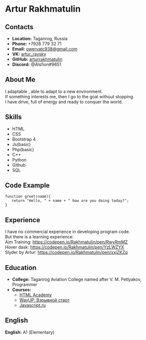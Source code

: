 # Artur Rakhmatulin
## Contacts

* **Location:** Taganrog, Russia
* **Phone:** +7928 779 32 71
* **Email:** owervatc938@gmail.com
* **VK:** [artur_raysky](https://vk.com/artur_raysky)
* **GitHub:** [arturrakhmatulin](https://github.com/ArturRakhmatulin)
* **Discord:** @Alsfion#9651


## About Me 


I adaptable , able to adapt to a new environment.  
If something interests me, then I go to the goal without stopping.  
I have drive, full of energy and ready to conquer the world.
 
## Skills
 
 * HTML
 * CSS
 * Bootstrap 4
 * Js(basic)
 * Php(basic)
 * C++
 * Python
 * Github
 * SQL

## Code Example

```
function greet(name){
   return "Hello, " + name + " how are you doing today?";
}
```

## Experience

I have no commercial experience in developing program code.  
But there is a learning experience:  
Aim Training: https://codepen.io/Rakhmatulin/pen/RwyRmMZ  
Hover dask: https://codepen.io/Rakhmatulin/pen/YzLWZYX  
Slyder by Artur: https://codepen.io/Rakhmatulin/pen/xxjZKZq

## Education

- **College:** Taganrog Aviation College named after V. M. Petlyakov, Programmer
-  **Courses:** 
    -   [HTML Academy](https://htmlacademy.ru/courses)
    -   [WayUP: Взрывной старт](https://wayup.in/ru/library/course6)
    -   [Javascript.ru](learn.javascript.ru)

## English

**English:** A1 (Elementary)

